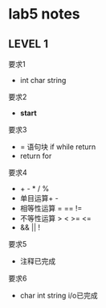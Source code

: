 # lab5 notes
## LEVEL 1
要求1
+ int char string

要求2
+ **start**

要求3
+ = 语句块 if while return
+ return for

要求4
+ \+ \- \* \/ \%
+ 单目运算\+ \-
+ 相等性运算 \= \=\= \!\=
+ 不等性运算 > < >= <=
+ && || !

要求5
+ 注释已完成

要求6
+ char int string i/o已完成